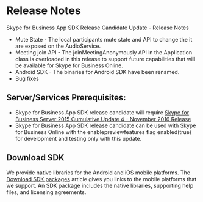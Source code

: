 # Release Notes
Skype for Business App SDK Release Candidate Update - Release Notes

- Mute State - The local participants mute state and API to change the it are exposed on the AudioService.
- Meeting join API - The joinMeetingAnonymously API in the Application class is overloaded in this release to support future capabilities that will be available for Skype for Business Online.
- Android SDK - The binaries for Android SDK have been renamed.
- Bug fixes

## Server/Services Prerequisites:

- Skype for Business App SDK release candidate will require [Skype for Business Server 2015 Cumulative Update 4 – November 2016 Release](https://www.microsoft.com/en-us/download/details.aspx?id=47690) 
- Skype for Business App SDK release candidate can be used with Skype for Business Online with the enablepreviewfeatures flag enabled(true) for development and testing only with this update. 

## Download SDK 

We provide native libraries for the Android and iOS mobile platforms. The [Download SDK packages](Download.md) article gives you links to the mobile platforms that we support. An SDK package includes the native libraries, supporting help files,
 and licensing agreements.
